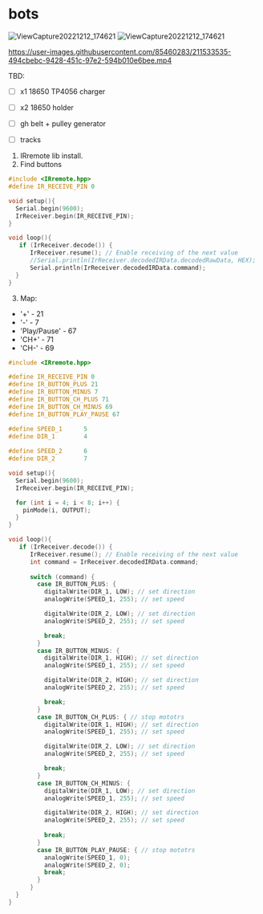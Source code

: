 # bots

![ViewCapture20221212_174621](https://user-images.githubusercontent.com/85460283/207095124-75e84009-1d53-4f64-8809-7fc181cd9829.jpg)
![ViewCapture20221212_174621](https://user-images.githubusercontent.com/85460283/208425788-9782d5ad-f8f3-4f5a-b681-1ed309940315.jpg)


https://user-images.githubusercontent.com/85460283/211533535-494cbebc-9428-451c-97e2-594b010e6bee.mp4



TBD:
- [ ] x1 18650 TP4056 charger
- [ ] x2 18650 holder
- [ ] gh belt + pulley generator
- [ ] tracks



1. IRremote lib install.
2. Find buttons 
``` c++
#include <IRremote.hpp>
#define IR_RECEIVE_PIN 0

void setup(){
  Serial.begin(9600);
  IrReceiver.begin(IR_RECEIVE_PIN);
}

void loop(){
   if (IrReceiver.decode()) {
      IrReceiver.resume(); // Enable receiving of the next value
      //Serial.println(IrReceiver.decodedIRData.decodedRawData, HEX);
      Serial.println(IrReceiver.decodedIRData.command);
  }
}

```

3. Map:
- '+' - 21
- '-' - 7
- 'Play/Pause' - 67
- 'CH+' - 71
- 'CH-' - 69

``` c++
#include <IRremote.hpp>

#define IR_RECEIVE_PIN 0
#define IR_BUTTON_PLUS 21
#define IR_BUTTON_MINUS 7
#define IR_BUTTON_CH_PLUS 71
#define IR_BUTTON_CH_MINUS 69
#define IR_BUTTON_PLAY_PAUSE 67

#define SPEED_1      5 
#define DIR_1        4
 
#define SPEED_2      6
#define DIR_2        7

void setup(){
  Serial.begin(9600);
  IrReceiver.begin(IR_RECEIVE_PIN);

  for (int i = 4; i < 8; i++) {     
    pinMode(i, OUTPUT);
  }
}

void loop(){
   if (IrReceiver.decode()) {
      IrReceiver.resume(); // Enable receiving of the next value
      int command = IrReceiver.decodedIRData.command;
      
      switch (command) {
        case IR_BUTTON_PLUS: {
          digitalWrite(DIR_1, LOW); // set direction
          analogWrite(SPEED_1, 255); // set speed

          digitalWrite(DIR_2, LOW); // set direction
          analogWrite(SPEED_2, 255); // set speed

          break;
        }
        case IR_BUTTON_MINUS: {
          digitalWrite(DIR_1, HIGH); // set direction
          analogWrite(SPEED_1, 255); // set speed

          digitalWrite(DIR_2, HIGH); // set direction
          analogWrite(SPEED_2, 255); // set speed

          break;
        }
        case IR_BUTTON_CH_PLUS: { // stop mototrs
          digitalWrite(DIR_1, HIGH); // set direction
          analogWrite(SPEED_1, 255); // set speed

          digitalWrite(DIR_2, LOW); // set direction
          analogWrite(SPEED_2, 255); // set speed

          break;
        }
        case IR_BUTTON_CH_MINUS: { 
          digitalWrite(DIR_1, LOW); // set direction
          analogWrite(SPEED_1, 255); // set speed

          digitalWrite(DIR_2, HIGH); // set direction
          analogWrite(SPEED_2, 255); // set speed
          
          break;
        }
        case IR_BUTTON_PLAY_PAUSE: { // stop mototrs
          analogWrite(SPEED_1, 0); 
          analogWrite(SPEED_2, 0);  
          break;
        }
      }
  }
}
```
